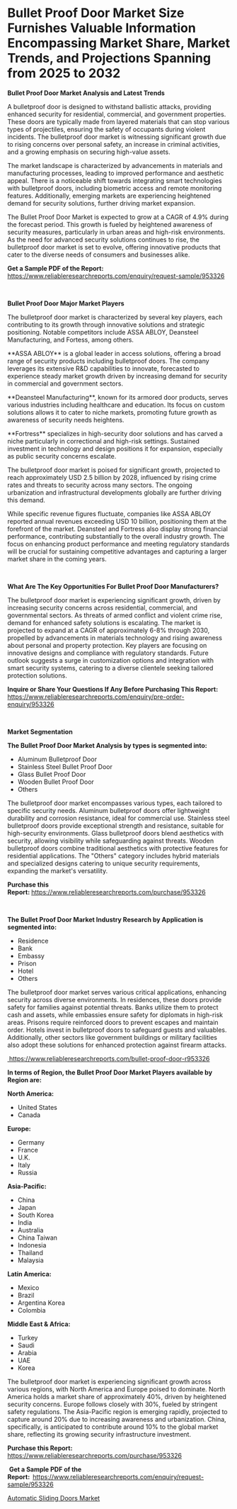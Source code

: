 <p><h1>Bullet Proof Door Market Size Furnishes Valuable Information Encompassing Market Share, Market Trends, and Projections Spanning from 2025 to 2032</h1></p><p><strong>Bullet Proof Door Market Analysis and Latest Trends</strong></p>
<p><p>A bulletproof door is designed to withstand ballistic attacks, providing enhanced security for residential, commercial, and government properties. These doors are typically made from layered materials that can stop various types of projectiles, ensuring the safety of occupants during violent incidents. The bulletproof door market is witnessing significant growth due to rising concerns over personal safety, an increase in criminal activities, and a growing emphasis on securing high-value assets.</p><p>The market landscape is characterized by advancements in materials and manufacturing processes, leading to improved performance and aesthetic appeal. There is a noticeable shift towards integrating smart technologies with bulletproof doors, including biometric access and remote monitoring features. Additionally, emerging markets are experiencing heightened demand for security solutions, further driving market expansion.</p><p>The Bullet Proof Door Market is expected to grow at a CAGR of 4.9% during the forecast period. This growth is fueled by heightened awareness of security measures, particularly in urban areas and high-risk environments. As the need for advanced security solutions continues to rise, the bulletproof door market is set to evolve, offering innovative products that cater to the diverse needs of consumers and businesses alike.</p></p>
<p><strong>Get a Sample PDF of the Report:&nbsp;</strong> <a href="https://www.reliableresearchreports.com/enquiry/request-sample/953326?utm_campaign=2463&utm_medium=2&utm_source=Github&utm_content=ia&utm_term=22022025&utm_id=bullet-proof-door">https://www.reliableresearchreports.com/enquiry/request-sample/953326</a></p>
<p>&nbsp;</p>
<p><strong>Bullet Proof Door Major Market Players</strong></p>
<p><p>The bulletproof door market is characterized by several key players, each contributing to its growth through innovative solutions and strategic positioning. Notable competitors include ASSA ABLOY, Deansteel Manufacturing, and Fortess, among others.</p><p>**ASSA ABLOY** is a global leader in access solutions, offering a broad range of security products including bulletproof doors. The company leverages its extensive R&D capabilities to innovate, forecasted to experience steady market growth driven by increasing demand for security in commercial and government sectors.</p><p>**Deansteel Manufacturing**, known for its armored door products, serves various industries including healthcare and education. Its focus on custom solutions allows it to cater to niche markets, promoting future growth as awareness of security needs heightens.</p><p>**Fortress** specializes in high-security door solutions and has carved a niche particularly in correctional and high-risk settings. Sustained investment in technology and design positions it for expansion, especially as public security concerns escalate.</p><p>The bulletproof door market is poised for significant growth, projected to reach approximately USD 2.5 billion by 2028, influenced by rising crime rates and threats to security across many sectors. The ongoing urbanization and infrastructural developments globally are further driving this demand.</p><p>While specific revenue figures fluctuate, companies like ASSA ABLOY reported annual revenues exceeding USD 10 billion, positioning them at the forefront of the market. Deansteel and Fortress also display strong financial performance, contributing substantially to the overall industry growth. The focus on enhancing product performance and meeting regulatory standards will be crucial for sustaining competitive advantages and capturing a larger market share in the coming years.</p></p>
<p>&nbsp;</p>
<p><strong>What Are The Key Opportunities For Bullet Proof Door Manufacturers?</strong></p>
<p><p>The bulletproof door market is experiencing significant growth, driven by increasing security concerns across residential, commercial, and governmental sectors. As threats of armed conflict and violent crime rise, demand for enhanced safety solutions is escalating. The market is projected to expand at a CAGR of approximately 6-8% through 2030, propelled by advancements in materials technology and rising awareness about personal and property protection. Key players are focusing on innovative designs and compliance with regulatory standards. Future outlook suggests a surge in customization options and integration with smart security systems, catering to a diverse clientele seeking tailored protection solutions.</p></p>
<p><strong>Inquire or Share Your Questions If Any Before Purchasing This Report:</strong> <a href="https://www.reliableresearchreports.com/enquiry/pre-order-enquiry/953326?utm_campaign=2463&utm_medium=2&utm_source=Github&utm_content=ia&utm_term=22022025&utm_id=bullet-proof-door">https://www.reliableresearchreports.com/enquiry/pre-order-enquiry/953326</a></p>
<p>&nbsp;</p>
<p><strong>Market Segmentation</strong></p>
<p><strong>The Bullet Proof Door Market Analysis by types is segmented into:</strong></p>
<p><ul><li>Aluminum Bulletproof Door</li><li>Stainless Steel Bullet Proof Door</li><li>Glass Bullet Proof Door</li><li>Wooden Bullet Proof Door</li><li>Others</li></ul></p>
<p><p>The bulletproof door market encompasses various types, each tailored to specific security needs. Aluminum bulletproof doors offer lightweight durability and corrosion resistance, ideal for commercial use. Stainless steel bulletproof doors provide exceptional strength and resistance, suitable for high-security environments. Glass bulletproof doors blend aesthetics with security, allowing visibility while safeguarding against threats. Wooden bulletproof doors combine traditional aesthetics with protective features for residential applications. The "Others" category includes hybrid materials and specialized designs catering to unique security requirements, expanding the market's versatility.</p></p>
<p><strong>Purchase this Report:&nbsp;</strong><a href="https://www.reliableresearchreports.com/purchase/953326?utm_campaign=2463&utm_medium=2&utm_source=Github&utm_content=ia&utm_term=22022025&utm_id=bullet-proof-door">https://www.reliableresearchreports.com/purchase/953326</a></p>
<p>&nbsp;</p>
<p><strong>The Bullet Proof Door Market Industry Research by Application is segmented into:</strong></p>
<p><ul><li>Residence</li><li>Bank</li><li>Embassy</li><li>Prison</li><li>Hotel</li><li>Others</li></ul></p>
<p><p>The bulletproof door market serves various critical applications, enhancing security across diverse environments. In residences, these doors provide safety for families against potential threats. Banks utilize them to protect cash and assets, while embassies ensure safety for diplomats in high-risk areas. Prisons require reinforced doors to prevent escapes and maintain order. Hotels invest in bulletproof doors to safeguard guests and valuables. Additionally, other sectors like government buildings or military facilities also adopt these solutions for enhanced protection against firearm attacks.</p></p>
<p><a href="https://www.reliableresearchreports.com/bullet-proof-door-r953326?utm_campaign=2463&utm_medium=2&utm_source=Github&utm_content=ia&utm_term=22022025&utm_id=bullet-proof-door">&nbsp;https://www.reliableresearchreports.com/bullet-proof-door-r953326</a></p>
<p><strong>In terms of Region, the Bullet Proof Door Market Players available by Region are:</strong></p>
<p>
    <p> <strong> North America: </strong>
        <ul>
            <li>United States</li>
            <li>Canada</li>
        </ul>
        </p> 
    <p> <strong> Europe: </strong>
        <ul>
            <li>Germany</li>
            <li>France</li>
            <li>U.K.</li>
            <li>Italy</li>
            <li>Russia</li>
        </ul>
        </p> 
    <p> <strong> Asia-Pacific: </strong>
        <ul>
            <li>China</li>
            <li>Japan</li>
            <li>South Korea</li>
            <li>India</li>
            <li>Australia</li>
            <li>China Taiwan</li>
            <li>Indonesia</li>
            <li>Thailand</li>
            <li>Malaysia</li>
        </ul>
        </p> 
    <p> <strong> Latin America: </strong>
        <ul>
            <li>Mexico</li>
            <li>Brazil</li>
            <li>Argentina Korea</li>
            <li>Colombia</li>
        </ul>
        </p> 
    <p> <strong> Middle East & Africa: </strong>
        <ul>
            <li>Turkey</li>
            <li>Saudi</li>
            <li>Arabia</li>
            <li>UAE</li>
            <li>Korea</li>
        </ul>
    </p>
    </p>
<p><p>The bulletproof door market is experiencing significant growth across various regions, with North America and Europe poised to dominate. North America holds a market share of approximately 40%, driven by heightened security concerns. Europe follows closely with 30%, fueled by stringent safety regulations. The Asia-Pacific region is emerging rapidly, projected to capture around 20% due to increasing awareness and urbanization. China, specifically, is anticipated to contribute around 10% to the global market share, reflecting its growing security infrastructure investment.</p></p>
<p><strong>Purchase this Report: </strong><a href="https://www.reliableresearchreports.com/purchase/953326?utm_campaign=2463&utm_medium=2&utm_source=Github&utm_content=ia&utm_term=22022025&utm_id=bullet-proof-door">https://www.reliableresearchreports.com/purchase/953326</a></p>
<p>&nbsp;<strong>Get a Sample PDF of the Report:&nbsp;&nbsp;</strong><a href="https://www.reliableresearchreports.com/enquiry/request-sample/953326?utm_campaign=2463&utm_medium=2&utm_source=Github&utm_content=ia&utm_term=22022025&utm_id=bullet-proof-door">https://www.reliableresearchreports.com/enquiry/request-sample/953326</a></p>
<p><strong></strong></p>
<p><p><a href="https://github.com/pinzinyaah/Market-Research-Report-List-1/blob/main/automatic-sliding-doors-market.md?utm_campaign=2463&utm_medium=2&utm_source=Github&utm_content=ia&utm_term=22022025&utm_id=bullet-proof-door">Automatic Sliding Doors Market</a></p></p>
